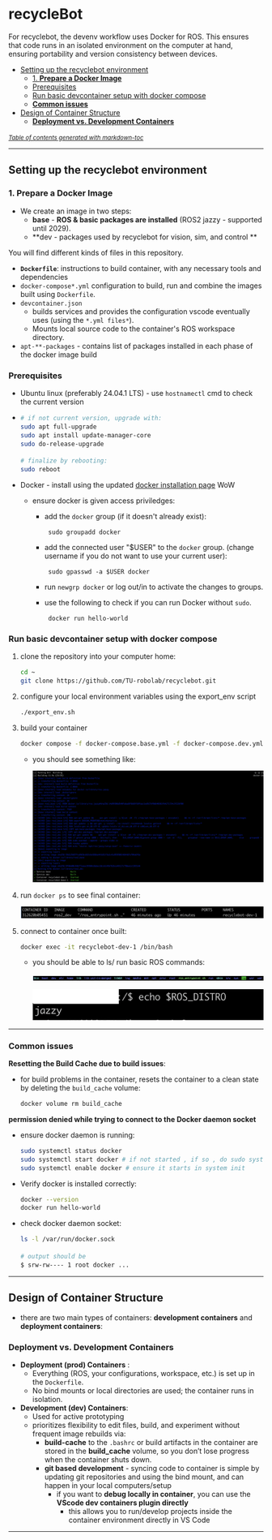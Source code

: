 # recycleBot


For recyclebot, the  devenv workflow  uses Docker for ROS. This ensures that code runs in an isolated environment on the computer at hand, ensuring portability and version consistency between devices.

- [Setting up the recyclebot environment](#setting-up-the-recyclebot-environment)
  * [1. **Prepare a Docker Image**](#1---prepare-a-docker-image--)
  * [Prerequisites](#prerequisites)
  * [Run basic devcontainer setup with docker compose](#run-basic-devcontainer-setup-with-docker-compose)
  * [**Common issues**](#--common-issues--)
- [Design of Container Structure](#design-of-container-structure)
  * [**Deployment vs. Development Containers**](#--deployment-vs-development-containers--)

<small><i><a href='http://ecotrust-canada.github.io/markdown-toc/'>Table of contents generated with markdown-toc</a></i></small>

_______

## Setting up the recyclebot environment

### 1. **Prepare a Docker Image**

- We create an image in two steps:
  - **base** - **ROS & basic packages are installed** (ROS2 jazzy - supported until 2029).
  - **dev - packages used by recyclebot for vision, sim, and control **

You will find different kinds of files in this repository.  

- **`Dockerfile`**: instructions to build container, with any necessary tools and dependencies
- `docker-compose*.yml`  configuration to build, run and combine the images built using `Dockerfile`.
- `devcontainer.json`
  - builds services and provides the configuration vscode eventually uses (using the `*.yml files*`).
  - Mounts local source code  to the container's ROS workspace directory.
- `apt-**-packages` - contains list of packages installed in each phase of the docker image build

### Prerequisites

*  Ubuntu linux (preferably 24.04.1 LTS) - use `hostnamectl` cmd to check the current version

  * ```bash
    # if not current version, upgrade with:
    sudo apt full-upgrade
    sudo apt install update-manager-core
    sudo do-release-upgrade
    
    # finalize by rebooting:
    sudo reboot
    ```

* Docker -  install using the updated [docker installation page](https://docs.docker.com/engine/install/ubuntu/#prerequisites) WoW

  * ensure docker is given access priviledges:

    - add the `docker` group (if it doesn't already exist):
    
      ```
       sudo groupadd docker
      ```
    
    - add the connected user "$USER" to the `docker` group. (change username  if you do not want to use your current user):
    
      ```
       sudo gpasswd -a $USER docker
      ```
    
    - run  `newgrp docker` or log out/in to activate the changes to groups.
    
    - use the following to check if you can run Docker without `sudo`.
    
      ```
       docker run hello-world
      ```
    
      

### Run basic devcontainer setup with docker compose

1. clone the repository into your computer home: 

   ```bash
   cd ~
   git clone https://github.com/TU-robolab/recyclebot.git
   ```

2. configure your local environment variables using the export_env script

   ```bash
   ./export_env.sh
   ```

3. build your container
   ```bash
   docker compose -f docker-compose.base.yml -f docker-compose.dev.yml up -d
   ```

   * you should see something like: 

     ![image-20250119211628872](resources/image-20250119211628872.png)

4. run `docker ps` to see final container:

   ![image-20250119211726811](resources/image-20250119211726811.png)

5. connect to container once built:

   ```bash
   docker exec -it recyclebot-dev-1 /bin/bash
   ```

   * you should be able to ls/ run basic ROS commands:

     ![image-20250119211846522](resources/image-20250119211846522.png)

     ![image-20250119211917016](resources/image-20250119211917016.png)


------

### **Common issues**

**Resetting the Build Cache due to build issues**:

- for build problems in the container, resets the container to a clean state by deleting the `build_cache` volume:

  ```bash
  docker volume rm build_cache
  ```


**permission denied while trying to connect to the Docker daemon socket**

* ensure docker daemon is running:

  ```bash
  sudo systemctl status docker
  sudo systemctl start docker # if not started , if so , do sudo systemctl restart docker
  sudo systemctl enable docker # ensure it starts in system init
  ```

* Verify docker is installed correctly:

  ```bash
  docker --version
  docker run hello-world
  ```

* check docker daemon socket:

  ```bash
  ls -l /var/run/docker.sock
  
  # output should be
  $ srw-rw---- 1 root docker ...
  
  ```


____

## Design of Container Structure

* there are two main types of containers: **development containers** and **deployment containers**:

### **Deployment vs. Development Containers**

- **Deployment (prod) Containers** :
  - Everything (ROS, your configurations, workspace, etc.) is set up in the `Dockerfile`.
  - No bind mounts or local directories are used; the container runs in isolation.
- **Development (dev) Containers**:
  - Used for active prototyping
  - prioritizes  flexibility to edit files, build, and experiment without frequent image rebuilds via:
    - **build-cache** to the `.bashrc` or build artifacts in the container are stored in the **build_cache** volume, so you don’t lose progress when the container shuts down.
    - **git based development** - syncing code to container is simple by updating git repositories and using the bind mount, and can happen in your local computers/setup
      - if you want to **debug locally in container**, you can use the **VScode dev containers plugin directly**
        - this allows you to run/develop projects inside the container environment directly in VS Code

------
